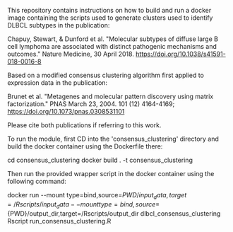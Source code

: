 This repository contains instructions on how to build and run a docker image containing the scripts used to generate clusters used to identify DLBCL subtypes in the publication:



Chapuy, Stewart, & Dunford et al. "Molecular subtypes of diffuse large B cell lymphoma are associated with distinct pathogenic mechanisms and outcomes." Nature Medicine, 30 April 2018. https://doi.org/10.1038/s41591-018-0016-8

Based on a modified consensus clustering algorithm first applied to expression data in the publication:

Brunet et al. "Metagenes and molecular pattern discovery using matrix factorization." PNAS March 23, 2004. 101 (12) 4164-4169; https://doi.org/10.1073/pnas.0308531101 

Please cite both publications if referring to this work.  


To run the module, first CD into the 'consensus_clustering' directory and build the docker container using the Dockerfile there:

cd consensus_clustering
docker build . -t consensus_clustering

Then run the provided wrapper script in the docker container using the following command:


docker run --mount type=bind,source=${PWD}/input_data,target=/Rscripts/input_data --mount type=bind,source=${PWD}/output_dir,target=/Rscripts/output_dir dlbcl_consensus_clustering Rscript run_consensus_clustering.R

